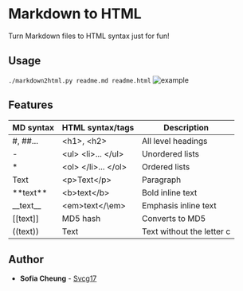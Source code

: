 # Markdown to HTML
Turn Markdown files to HTML syntax just for fun!

## Usage
`./markdown2html.py readme.md readme.html`
![example](https://imgur.com/yPZHOyn)

## Features 
| MD syntax | HTML syntax/tags    | Description               |
|-----------|---------------------|---------------------------|
| \#, \#\#...  | \<h1\>, \<h2\>          | All level headings        |
| \-     | \<ul\> \<li\>... \<\/ul\>  | Unordered lists           |
| \*      | \<ol> \</li>... \<\/ol> | Ordered lists             |
| Text      | \<p>Text\<\/p>         | Paragraph                 |
| \*\*text\*\*  | \<b>text<\/b>         | Bold inline text          |
| \_\_text\_\_  | \<em>text\</\em>       | Emphasis inline text      |
| \[\[text\]\]  | MD5 hash            | Converts to MD5           |
| \(\(text\)\)  | Text                | Text without the letter c |

## Author
* **Sofia Cheung** - [Svcg17](https://github.com/Svcg17)
